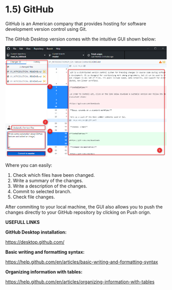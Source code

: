 # 1.5) GitHub

GitHub is an American company that provides hosting for software development version control using Git.

The GitHub Desktop version comes with the intuitive GUI shown below:

![alt text](https://raw.githubusercontent.com/guidias1212/road_to_fullstack/master/images/GitHub_Desktop_GUI.png)

Where you can easily:
1. Check which files have been changed.
2. Write a summary of the changes.
3. Write a description of the changes.
4. Commit to selected branch.
5. Check file changes.

After commiting to your local machine, the GUI also allows you to push the changes directly to your GitHub repository by clicking on Push orign.

**USEFULL LINKS**

**GitHub Desktop installation:**

https://desktop.github.com/

**Basic writing and formatting syntax:**

https://help.github.com/en/articles/basic-writing-and-formatting-syntax

**Organizing information with tables:**

https://help.github.com/en/articles/organizing-information-with-tables
